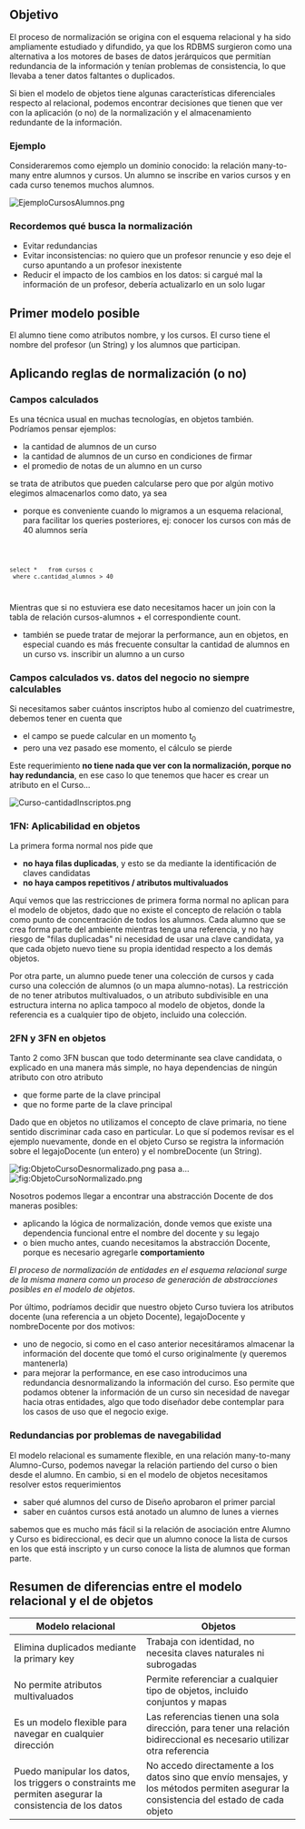Objetivo
--------

El proceso de normalización se origina con el esquema relacional y ha sido ampliamente estudiado y difundido, ya que los RDBMS surgieron como una alternativa a los motores de bases de datos jerárquicos que permitían redundancia de la información y tenían problemas de consistencia, lo que llevaba a tener datos faltantes o duplicados.

Si bien el modelo de objetos tiene algunas características diferenciales respecto al relacional, podemos encontrar decisiones que tienen que ver con la aplicación (o no) de la normalización y el almacenamiento redundante de la información.

### Ejemplo

Consideraremos como ejemplo un dominio conocido: la relación many-to-many entre alumnos y cursos. Un alumno se inscribe en varios cursos y en cada curso tenemos muchos alumnos.

![](EjemploCursosAlumnos.png "EjemploCursosAlumnos.png")

### Recordemos qué busca la normalización

-   Evitar redundancias
-   Evitar inconsistencias: no quiero que un profesor renuncie y eso deje el curso apuntando a un profesor inexistente
-   Reducir el impacto de los cambios en los datos: si cargué mal la información de un profesor, debería actualizarlo en un solo lugar

Primer modelo posible
---------------------

El alumno tiene como atributos nombre, y los cursos. El curso tiene el nombre del profesor (un String) y los alumnos que participan.

Aplicando reglas de normalización (o no)
----------------------------------------

### Campos calculados

Es una técnica usual en muchas tecnologías, en objetos también. Podríamos pensar ejemplos:

-   la cantidad de alumnos de un curso
-   la cantidad de alumnos de un curso en condiciones de firmar
-   el promedio de notas de un alumno en un curso

se trata de atributos que pueden calcularse pero que por algún motivo elegimos almacenarlos como dato, ya sea

-   porque es conveniente cuando lo migramos a un esquema relacional, para facilitar los queries posteriores, ej: conocer los cursos con más de 40 alumnos sería

<code lang="sql">

`select *`
`  from cursos c`
` where c.cantidad_alumnos > 40`

</code>

Mientras que si no estuviera ese dato necesitamos hacer un join con la tabla de relación cursos-alumnos + el correspondiente count.

-   también se puede tratar de mejorar la performance, aun en objetos, en especial cuando es más frecuente consultar la cantidad de alumnos en un curso vs. inscribir un alumno a un curso

### Campos calculados vs. datos del negocio no siempre calculables

Si necesitamos saber cuántos inscriptos hubo al comienzo del cuatrimestre, debemos tener en cuenta que

-   el campo se puede calcular en un momento t<sub>0</sub>
-   pero una vez pasado ese momento, el cálculo se pierde

Este requerimiento **no tiene nada que ver con la normalización, porque no hay redundancia**, en ese caso lo que tenemos que hacer es crear un atributo en el Curso...

![](Curso-cantidadInscriptos.png "Curso-cantidadInscriptos.png")

### 1FN: Aplicabilidad en objetos

La primera forma normal nos pide que

-   **no haya filas duplicadas**, y esto se da mediante la identificación de claves candidatas
-   **no haya campos repetitivos / atributos multivaluados**

Aquí vemos que las restricciones de primera forma normal no aplican para el modelo de objetos, dado que no existe el concepto de relación o tabla como punto de concentración de todos los alumnos. Cada alumno que se crea forma parte del ambiente mientras tenga una referencia, y no hay riesgo de "filas duplicadas" ni necesidad de usar una clave candidata, ya que cada objeto nuevo tiene su propia identidad respecto a los demás objetos.

Por otra parte, un alumno puede tener una colección de cursos y cada curso una colección de alumnos (o un mapa alumno-notas). La restricción de no tener atributos multivaluados, o un atributo subdivisible en una estructura interna no aplica tampoco al modelo de objetos, donde la referencia es a cualquier tipo de objeto, incluido una colección.

### 2FN y 3FN en objetos

Tanto 2 como 3FN buscan que todo determinante sea clave candidata, o explicado en una manera más simple, no haya dependencias de ningún atributo con otro atributo

-   que forme parte de la clave principal
-   que no forme parte de la clave principal

Dado que en objetos no utilizamos el concepto de clave primaria, no tiene sentido discriminar cada caso en particular. Lo que sí podemos revisar es el ejemplo nuevamente, donde en el objeto Curso se registra la información sobre el legajoDocente (un entero) y el nombreDocente (un String).

![](ObjetoCursoDesnormalizado.png "fig:ObjetoCursoDesnormalizado.png") pasa a... ![](ObjetoCursoNormalizado.png "fig:ObjetoCursoNormalizado.png")

Nosotros podemos llegar a encontrar una abstracción Docente de dos maneras posibles:

-   aplicando la lógica de normalización, donde vemos que existe una dependencia funcional entre el nombre del docente y su legajo
-   o bien mucho antes, cuando necesitamos la abstracción Docente, porque es necesario agregarle **comportamiento**

*El proceso de normalización de entidades en el esquema relacional surge de la misma manera como un proceso de generación de abstracciones posibles en el modelo de objetos*.

Por último, podríamos decidir que nuestro objeto Curso tuviera los atributos docente (una referencia a un objeto Docente), legajoDocente y nombreDocente por dos motivos:

-   uno de negocio, si como en el caso anterior necesitáramos almacenar la información del docente que tomó el curso originalmente (y queremos mantenerla)
-   para mejorar la performance, en ese caso introducimos una redundancia desnormalizando la información del curso. Eso permite que podamos obtener la información de un curso sin necesidad de navegar hacia otras entidades, algo que todo diseñador debe contemplar para los casos de uso que el negocio exige.

### Redundancias por problemas de navegabilidad

El modelo relacional es sumamente flexible, en una relación many-to-many Alumno-Curso, podemos navegar la relación partiendo del curso o bien desde el alumno. En cambio, si en el modelo de objetos necesitamos resolver estos requerimientos

-   saber qué alumnos del curso de Diseño aprobaron el primer parcial
-   saber en cuántos cursos está anotado un alumno de lunes a viernes

sabemos que es mucho más fácil si la relación de asociación entre Alumno y Curso es bidireccional, es decir que un alumno conoce la lista de cursos en los que está inscripto y un curso conoce la lista de alumnos que forman parte.

Resumen de diferencias entre el modelo relacional y el de objetos
-----------------------------------------------------------------

| Modelo relacional                                                                                       | Objetos                                                                                                                               |
|---------------------------------------------------------------------------------------------------------|---------------------------------------------------------------------------------------------------------------------------------------|
| Elimina duplicados mediante la primary key                                                              | Trabaja con identidad, no necesita claves naturales ni subrogadas                                                                     |
| No permite atributos multivaluados                                                                      | Permite referenciar a cualquier tipo de objetos, incluido conjuntos y mapas                                                           |
| Es un modelo flexible para navegar en cualquier dirección                                               | Las referencias tienen una sola dirección, para tener una relación bidireccional es necesario utilizar otra referencia                |
| Puedo manipular los datos, los triggers o constraints me permiten asegurar la consistencia de los datos | No accedo directamente a los datos sino que envío mensajes, y los métodos permiten asegurar la consistencia del estado de cada objeto |


